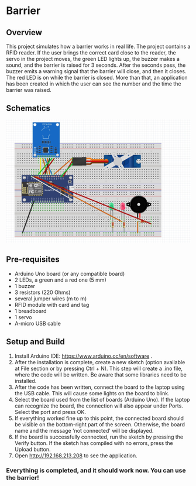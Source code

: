 
# Barrier

## Overview
This project simulates how a barrier works in real life. The project contains a RFID reader. If the user brings the correct card close to the reader, the servo in the project moves, the green LED lights up, the buzzer makes a sound, and the barrier is raised for 3 seconds. After the seconds pass, the buzzer emits a warning signal that the barrier will close, and then it closes. The red LED is on while the barrier is closed. More than that, an application has been created in which the user can see the number and the time the barrier was raised.

## Schematics
![alt text](barrier_schematics.jpeg)

## Pre-requisites
* Arduino Uno board (or any compatible board)
* 2 LEDs, a green and a red one (5 mm)
* 1 buzzer
* 3 resistors (220 Ohms)
* several jumper wires (m to m)
* RFID module with card and tag
* 1 breadboard
* 1 servo
* A-micro USB cable

## Setup and Build

1. Install Arduino IDE: https://www.arduino.cc/en/software . 
2. After the installation is complete, create a new sketch (option available at File section or by pressing Ctrl + N). This step will create a .ino file, where the code will be written. Be aware that some libraries need to be installed. 
3. After the code has been written, connect the board to the laptop using the USB cable. This will cause some lights on the board to blink.
4. Select the board used from the list of boards (Arduino Uno). If the laptop can recognize the board, the connection will also appear under Ports. Select the port and press OK.
5. If everything worked fine up to this point, the connected board should be visible on the bottom-right part of the screen. Otherwise, the board name and the message 'not connected' will be displayed.
6. If the board is successfully connected, run the sketch by pressing the Verify button. If the sketch has compiled with no errors, press the Upload button.
7. Open http://192.168.213.208 to see the application.
### Everything is completed, and it should work now. You can use the barrier!
